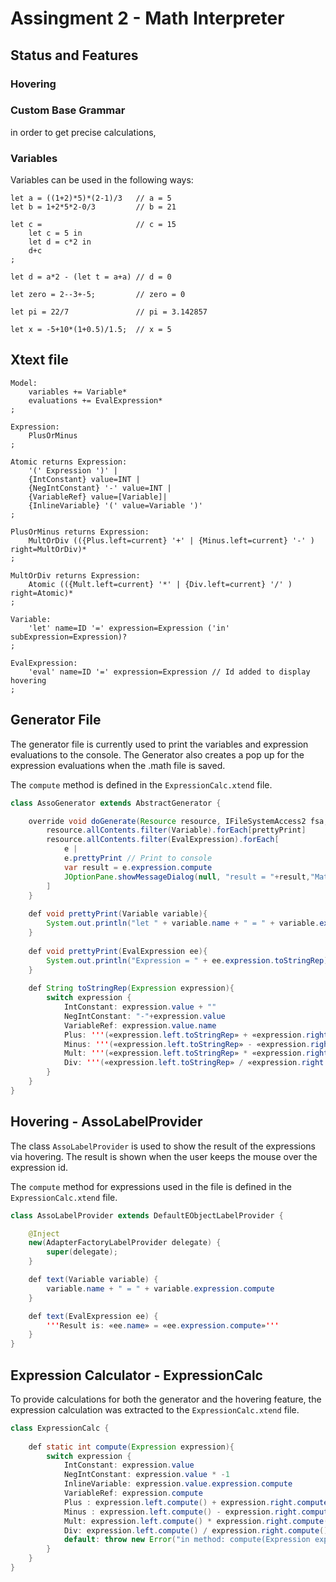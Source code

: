 # Assingment 2 - Math Interpreter

## Status and Features

### Hovering

### Custom Base Grammar
in order to get precise calculations, 

### Variables
Variables can be used in the following ways:
```
let a = ((1+2)*5)*(2-1)/3 	// a = 5
let b = 1+2*5*2-0/3 		// b = 21

let c = 					// c = 15
	let c = 5 in 
	let d = c*2 in
	d+c
;								

let d = a*2 - (let t = a+a) // d = 0 

let zero = 2--3+-5;			// zero = 0

let pi = 22/7				// pi = 3.142857

let x = -5+10*(1+0.5)/1.5; 	// x = 5
```

## Xtext file
```xtext
Model:
	variables += Variable*
	evaluations += EvalExpression*
;

Expression:
	PlusOrMinus
;

Atomic returns Expression:
	'(' Expression ')' |
	{IntConstant} value=INT |
	{NegIntConstant} '-' value=INT |
	{VariableRef} value=[Variable]|
	{InlineVariable} '(' value=Variable ')'
;

PlusOrMinus returns Expression:
	MultOrDiv (({Plus.left=current} '+' | {Minus.left=current} '-' ) right=MultOrDiv)*
;

MultOrDiv returns Expression:
	Atomic (({Mult.left=current} '*' | {Div.left=current} '/' ) right=Atomic)*
;

Variable:
	'let' name=ID '=' expression=Expression ('in' subExpression=Expression)?
;

EvalExpression:
	'eval' name=ID '=' expression=Expression // Id added to display hovering
;
```

## Generator File
The generator file is currently used to print the variables and expression evaluations to the console. The Generator also creates a pop up for the expression evaluations when the .math file is saved.

The `compute` method is defined in the `ExpressionCalc.xtend` file.

```java
class AssoGenerator extends AbstractGenerator {

	override void doGenerate(Resource resource, IFileSystemAccess2 fsa, IGeneratorContext context) {
		resource.allContents.filter(Variable).forEach[prettyPrint]
		resource.allContents.filter(EvalExpression).forEach[
			e | 
			e.prettyPrint // Print to console
			var result = e.expression.compute
			JOptionPane.showMessageDialog(null, "result = "+result,"Math Language", JOptionPane.INFORMATION_MESSAGE)
		]
	}	
		
	def void prettyPrint(Variable variable){
		System.out.println("let " + variable.name + " = " + variable.expression.toStringRep)			
	} 
	
	def void prettyPrint(EvalExpression ee){
		System.out.println("Expression = " + ee.expression.toStringRep)			
	} 
	
	def String toStringRep(Expression expression){
		switch expression {
			IntConstant: expression.value + ""
			NegIntConstant: "-"+expression.value
			VariableRef: expression.value.name
			Plus: '''(«expression.left.toStringRep» + «expression.right.toStringRep»)'''
			Minus: '''(«expression.left.toStringRep» - «expression.right.toStringRep»)'''
			Mult: '''(«expression.left.toStringRep» * «expression.right.toStringRep»)'''
			Div: '''(«expression.left.toStringRep» / «expression.right.toStringRep»)'''
		}
	}
}
```

## Hovering - AssoLabelProvider
The class `AssoLabelProvider` is used to show the result of the expressions via hovering. The result is shown when the user keeps the mouse over the expression id.

The `compute` method for expressions used in the file is defined in the `ExpressionCalc.xtend` file.

```java
class AssoLabelProvider extends DefaultEObjectLabelProvider {

	@Inject
	new(AdapterFactoryLabelProvider delegate) {
		super(delegate);
	}

	def text(Variable variable) {
		variable.name + " = " + variable.expression.compute
	}

	def text(EvalExpression ee) {
		'''Result is: «ee.name» = «ee.expression.compute»'''
	}
}
```

## Expression Calculator - ExpressionCalc
To provide calculations for both the generator and the hovering feature, the expression calculation was extracted to the `ExpressionCalc.xtend` file.

```java
class ExpressionCalc {
	
	def static int compute(Expression expression){
		switch expression {
			IntConstant: expression.value
			NegIntConstant: expression.value * -1
			InlineVariable: expression.value.expression.compute
			VariableRef: expression.compute
			Plus : expression.left.compute() + expression.right.compute()
			Minus : expression.left.compute() - expression.right.compute()
			Mult: expression.left.compute() * expression.right.compute()
			Div: expression.left.compute() / expression.right.compute()
			default: throw new Error("in method: compute(Expression expression)")
		}
	}
}
```
